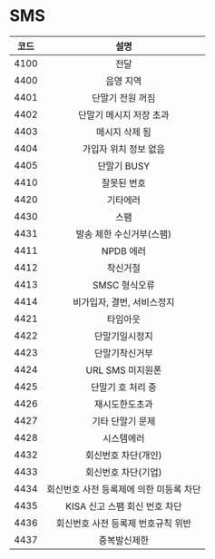 # SMS





|  코드  |           설명           |
| :--: | :--------------------: |
| 4100 |           전달           |
| 4400 |          음영 지역         |
| 4401 |        단말기 전원 꺼짐       |
| 4402 |      단말기 메시지 저장 초과     |
| 4403 |        메시지 삭제 됨        |
| 4404 |      가입자 위치 정보 없음      |
| 4405 |        단말기 BUSY        |
| 4410 |         잘못된 번호         |
| 4420 |          기타에러          |
| 4430 |           스팸           |
| 4431 |     발송 제한 수신거부(스팸)     |
| 4411 |         NPDB 에러        |
| 4412 |          착신거절          |
| 4413 |        SMSC 형식오류       |
| 4414 |     비가입자, 결번, 서비스정지    |
| 4421 |          타임아웃          |
| 4422 |         단말기일시정지        |
| 4423 |         단말기착신거부        |
| 4424 |      URL SMS 미지원폰      |
| 4425 |       단말기 호 처리 중       |
| 4426 |         재시도한도초과        |
| 4427 |        기타 단말기 문제       |
| 4428 |          시스템에러         |
| 4432 |       회신번호 차단(개인)      |
| 4433 |       회신번호 차단(기업)      |
| 4434 | 회신번호 사전 등록제에 의한 미등록 차단 |
| 4435 |   KISA 신고 스팸 회신 번호 차단  |
| 4436 |   회신번호 사전 등록제 번호규칙 위반  |
| 4437 |         중복발신제한         |
